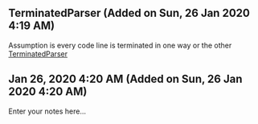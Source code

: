 TerminatedParser (Added on Sun, 26 Jan 2020 4:19 AM)
-------------------------------------------------------------------
Assumption is every code line is terminated in one way or the other [TerminatedParser][0]

[0]: code://L29wdC9Qcm9qZWN0cy9Lb3RsaW4vVW5pZnkvc3JjL1VuaWZ5TWFpbi9rb3RsaW4vdW5pZnkvcGFyc2Vycy9UZXJtaW5hdGVkUGFyc2VyLmt0?text=&start=240&end=240

Jan 26, 2020 4:20 AM (Added on Sun, 26 Jan 2020 4:20 AM)
-------------------------------------------------------------------
Enter your notes here...

